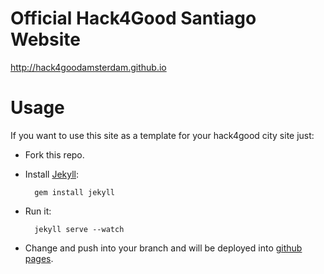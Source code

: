 # Official Hack4Good Santiago Website

http://hack4goodamsterdam.github.io

# Usage

If you want to use this site as a template for your hack4good city site just:

* Fork this repo.

* Install [Jekyll](http://jekyllrb.com/docs/installation/):

        gem install jekyll

* Run it:

        jekyll serve --watch

* Change and push into your branch and will be deployed into [github pages](http://www.smashingmagazine.com/2014/08/01/build-blog-jekyll-github-pages/).
